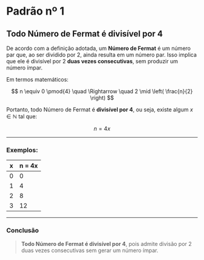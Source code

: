 # Padrão nº 1

## Todo Número de Fermat é divisível por 4

De acordo com a definição adotada, um **Número de Fermat** é um número par que, ao ser dividido por 2, ainda resulta em um número par. Isso implica que ele é divisível por 2 **duas vezes consecutivas**, sem produzir um número ímpar.

Em termos matemáticos:

$$
n \equiv 0 \pmod{4} \quad \Rightarrow \quad 2 \mid \left( \frac{n}{2} \right)
$$

Portanto, todo Número de Fermat é **divisível por 4**, ou seja, existe algum $x \in \mathbb{N}$ tal que:

$$
n = 4x
$$

---

### Exemplos:

| x | n = 4x |
|--------|--------------|
| 0      | 0            |
| 1      | 4            |
| 2      | 8            |
| 3      | 12           |

---

### Conclusão

> **Todo Número de Fermat é divisível por 4**, pois admite divisão por 2 duas vezes consecutivas sem gerar um número ímpar.